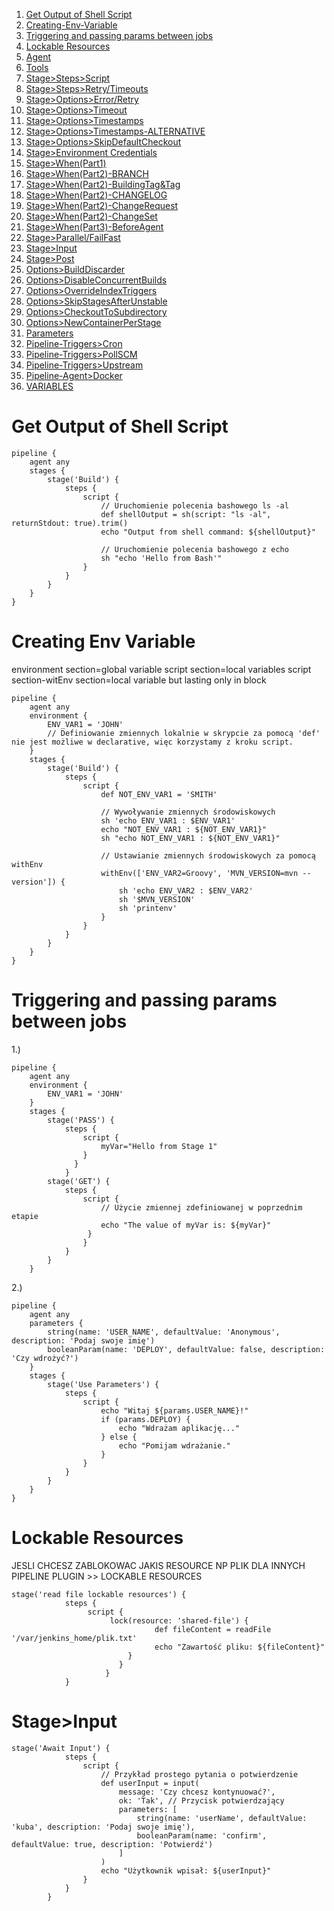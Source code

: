  



1. [Get Output of Shell Script](#Get-Output-of-Shell-Script)
2. [Creating-Env-Variable](#Creating-Env-Variable)
3. [Triggering and passing params between jobs](#Triggering-and-passing-params-between-jobs)
4. [Lockable Resources](#Lockable-Resources)
5. [Agent](#Agent)
6. [Tools](#Tools)
7. [Stage>Steps>Script](#Stage>Steps>Script)
8. [Stage>Steps>Retry/Timeouts](#Stage>Steps>Retry/Timeouts)
9. [Stage>Options>Error/Retry](#Stage>Options>Error/Retry)
10. [Stage>Options>Timeout](#Stage>Options>Timeout)
11. [Stage>Options>Timestamps](#Stage>Options>Timestamps)
12. [Stage>Options>Timestamps-ALTERNATIVE](#Stage>Options>Timestamps-ALTERNATIVE)
13. [Stage>Options>SkipDefaultCheckout](#Stage>Options>SkipDefaultCheckout)
14. [Stage>Environment Credentials](#Stage>Environment-Credentials)
15. [Stage>When(Part1)](#Stage>When(Part1))
16. [Stage>When(Part2)-BRANCH](#Stage>When(Part2)-BRANCH)
17. [Stage>When(Part2)-BuildingTag&Tag](#Stage>When(Part2)-BuildingTag&Tag)
18. [Stage>When(Part2)-CHANGELOG](#Stage>When(Part2)-CHANGELOG)
19. [Stage>When(Part2)-ChangeRequest](#Stage>When(Part2)-ChangeRequest)
20. [Stage>When(Part2)-ChangeSet](#Stage>When(Part2)-ChangeSet)
21. [Stage>When(Part3)-BeforeAgent](#Stage>When(Part3)-BeforeAgent)
22. [Stage>Parallel/FailFast](#Stage>Parallel/FailFast)
23. [Stage>Input](#Stage>Input)
24. [Stage>Post](#Stage>Post)
25. [Options>BuildDiscarder](#Options>BuildDiscarder)
26. [Options>DisableConcurrentBuilds](#Options>DisableConcurrentBuilds)
27. [Options>OverrideIndexTriggers](#Options>OverrideIndexTriggers)
28. [Options>SkipStagesAfterUnstable](#Options>SkipStagesAfterUnstable)
29. [Options>CheckoutToSubdirectory](#Options>CheckoutToSubdirectory)
30. [Options>NewContainerPerStage](#Options>NewContainerPerStage)
31. [Parameters](#Parameters)
32. [Pipeline-Triggers>Cron](#Pipeline-Triggers>Cron)
33. [Pipeline-Triggers>PollSCM](#Pipeline-Triggers>PollSCM)
34. [Pipeline-Triggers>Upstream](#Pipeline-Triggers>Upstream)
35. [Pipeline-Agent>Docker](#Pipeline-Agent>Docker)
36. [VARIABLES](#VARIABLES)













#  Get Output of Shell Script
```
pipeline {
    agent any
    stages {
        stage('Build') {
            steps {
                script {
                    // Uruchomienie polecenia bashowego ls -al
                    def shellOutput = sh(script: "ls -al", returnStdout: true).trim()
                    echo "Output from shell command: ${shellOutput}"

                    // Uruchomienie polecenia bashowego z echo
                    sh "echo 'Hello from Bash'"
                }
            }
        }
    }
}

```

# Creating Env Variable
environment section=global variable
script section=local variables
script section-witEnv section=local variable but lasting only in block
```
pipeline {
    agent any
    environment {
        ENV_VAR1 = 'JOHN'
        // Definiowanie zmiennych lokalnie w skrypcie za pomocą 'def' nie jest możliwe w declarative, więc korzystamy z kroku script.
    }
    stages {
        stage('Build') {
            steps {
                script {
                    def NOT_ENV_VAR1 = 'SMITH'

                    // Wywoływanie zmiennych środowiskowych
                    sh 'echo ENV_VAR1 : $ENV_VAR1'
                    echo "NOT_ENV_VAR1 : ${NOT_ENV_VAR1}"
                    sh "echo NOT_ENV_VAR1 : ${NOT_ENV_VAR1}"

                    // Ustawianie zmiennych środowiskowych za pomocą withEnv
                    withEnv(['ENV_VAR2=Groovy', 'MVN_VERSION=mvn --version']) {
                        sh 'echo ENV_VAR2 : $ENV_VAR2'
                        sh '$MVN_VERSION'
                        sh 'printenv'
                    }
                }
            }
        }
    }
}

```

# Triggering and passing params between jobs

1.)
```
pipeline {
    agent any
    environment {
        ENV_VAR1 = 'JOHN'
    }
    stages {
        stage('PASS') {
            steps {
                script {
                    myVar="Hello from Stage 1"
                }
              }
            }
        stage('GET') {
            steps {
                script {
                    // Użycie zmiennej zdefiniowanej w poprzednim etapie
                    echo "The value of myVar is: ${myVar}"
                 }
                }
            }
        }
    }

```
2.)   
```
pipeline {
    agent any
    parameters {
        string(name: 'USER_NAME', defaultValue: 'Anonymous', description: 'Podaj swoje imię')
        booleanParam(name: 'DEPLOY', defaultValue: false, description: 'Czy wdrożyć?')
    }
    stages {
        stage('Use Parameters') {
            steps {
                script {
                    echo "Witaj ${params.USER_NAME}!"
                    if (params.DEPLOY) {
                        echo "Wdrażam aplikację..."
                    } else {
                        echo "Pomijam wdrażanie."
                    }
                }
            }
        }
    }
}
```

# Lockable Resources
JESLI CHCESZ ZABLOKOWAC JAKIS RESOURCE NP PLIK DLA INNYCH PIPELINE
PLUGIN >> LOCKABLE RESOURCES  

```
stage('read file lockable resources') {
            steps {
                 script {
                      lock(resource: 'shared-file') {
                                def fileContent = readFile '/var/jenkins_home/plik.txt'
                                echo "Zawartość pliku: ${fileContent}"
                          } 
                        }
                     }
            }
```



# Stage>Input


```
stage('Await Input') {
            steps {
                script {
                    // Przykład prostego pytania o potwierdzenie
                    def userInput = input(
                        message: 'Czy chcesz kontynuować?',
                        ok: 'Tak', // Przycisk potwierdzający
                        parameters: [
                            string(name: 'userName', defaultValue: 'kuba', description: 'Podaj swoje imię'),
                            booleanParam(name: 'confirm', defaultValue: true, description: 'Potwierdź')
                        ]
                    )
                    echo "Użytkownik wpisał: ${userInput}"
                }
            }
        }
```
